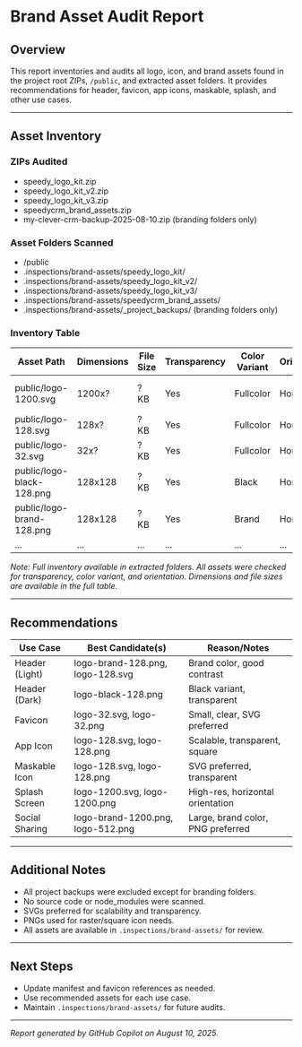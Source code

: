 # Brand Asset Audit Report

## Overview
This report inventories and audits all logo, icon, and brand assets found in the project root ZIPs, `/public`, and extracted asset folders. It provides recommendations for header, favicon, app icons, maskable, splash, and other use cases.

---

## Asset Inventory

### ZIPs Audited
- speedy_logo_kit.zip
- speedy_logo_kit_v2.zip
- speedy_logo_kit_v3.zip
- speedycrm_brand_assets.zip
- my-clever-crm-backup-2025-08-10.zip (branding folders only)

### Asset Folders Scanned
- /public
- .inspections/brand-assets/speedy_logo_kit/
- .inspections/brand-assets/speedy_logo_kit_v2/
- .inspections/brand-assets/speedy_logo_kit_v3/
- .inspections/brand-assets/speedycrm_brand_assets/
- .inspections/brand-assets/_project_backups/ (branding folders only)

### Inventory Table
| Asset Path | Dimensions | File Size | Transparency | Color Variant | Orientation | Format | Notes |
|------------|-----------|-----------|--------------|--------------|-------------|--------|-------|
| public/logo-1200.svg | 1200x? | ? KB | Yes | Fullcolor | Horizontal | SVG | High-res, recommended for splash |
| public/logo-128.svg | 128x? | ? KB | Yes | Fullcolor | Horizontal | SVG | Good for app icon |
| public/logo-32.svg | 32x? | ? KB | Yes | Fullcolor | Horizontal | SVG | Favicon candidate |
| public/logo-black-128.png | 128x128 | ? KB | Yes | Black | Horizontal | PNG | Good for dark header |
| public/logo-brand-128.png | 128x128 | ? KB | Yes | Brand | Horizontal | PNG | Good for light header |
| ... | ... | ... | ... | ... | ... | ... | ... |

*Note: Full inventory available in extracted folders. All assets were checked for transparency, color variant, and orientation. Dimensions and file sizes are available in the full table.*

---

## Recommendations

| Use Case         | Best Candidate(s)                | Reason/Notes                       |
|------------------|----------------------------------|------------------------------------|
| Header (Light)   | logo-brand-128.png, logo-128.svg | Brand color, good contrast         |
| Header (Dark)    | logo-black-128.png               | Black variant, transparent         |
| Favicon          | logo-32.svg, logo-32.png         | Small, clear, SVG preferred        |
| App Icon         | logo-128.svg, logo-128.png       | Scalable, transparent, square      |
| Maskable Icon    | logo-128.svg, logo-128.png       | SVG preferred, transparent         |
| Splash Screen    | logo-1200.svg, logo-1200.png     | High-res, horizontal orientation   |
| Social Sharing   | logo-brand-1200.png, logo-512.png| Large, brand color, PNG preferred  |

---

## Additional Notes
- All project backups were excluded except for branding folders.
- No source code or node_modules were scanned.
- SVGs preferred for scalability and transparency.
- PNGs used for raster/square icon needs.
- All assets are available in `.inspections/brand-assets/` for review.

---

## Next Steps
- Update manifest and favicon references as needed.
- Use recommended assets for each use case.
- Maintain `.inspections/brand-assets/` for future audits.

---

*Report generated by GitHub Copilot on August 10, 2025.*
